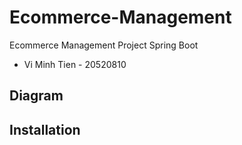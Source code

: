 # Ecommerce-Management
Ecommerce Management Project Spring Boot

- Vi Minh Tien - 20520810

## Diagram
## Installation
